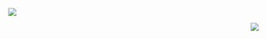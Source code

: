 <p align="left">
<img src="https://media1.tenor.com/m/n38jjfEDjPwAAAAC/baby-seal.gif" />
</p>
<p align="right">
<img src="https://i.imgur.com/MK9GZ1G.png" />
</p>
